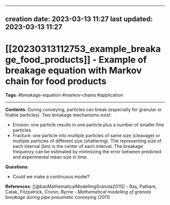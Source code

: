 
---
creation date: 2023-03-13 11:27
last updated: 2023-03-13 11:27
---
# [[20230313112753_example_breakage_food_products]] - Example of breakage equation with Markov chain for food products

__Tags__: #breakage-equation #markov-chains #application 

---
__Contents__: During conveying, particles can break (especially for granular or friable particles).
Two breakage mechanisms exist:
* Erosion: one particle results in one particle plus a number of smaller fine particles.
* Fracture: one particle into multiple particles of same size (cleavage) or multiple particles of different size (shattering).
The representing size of each interval (bin) is the center of each interval. The breakage frequency can be estimated by minimizing the error between predicted and experimental mean size in time.

**Questions**:
* Could we make a continuous model?

__References__:
[[@basMathematicalModellingGranola2011]] - Baş, Pathare, Catak, Fitzpatrick, Cronin, Byrne - _Mathematical modelling of granola breakage during pipe pneumatic conveying_ (2011)
